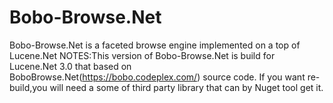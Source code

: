Bobo-Browse.Net
===============

Bobo-Browse.Net is a faceted browse engine implemented on a top of Lucene.Net
NOTES:This version of Bobo-Browse.Net is build for Lucene.Net 3.0 that based on BoboBrowse.Net(https://bobo.codeplex.com/) source code.
If you want re-build,you will need a some of third party library that can by Nuget tool get it.
